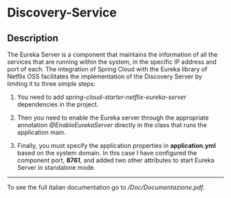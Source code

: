 # Discovery-Service

## Description
The Eureka Server is a component that maintains the information of all the services that are running within the system, in the specific IP address and port of each.
The integration of Spring Cloud with the Eureka library of Netflix OSS facilitates the implementation of the Discovery Server by limiting it to three simple steps:

1. You need to add *spring-cloud-starter-netflix-eureka-server* dependencies in the project.

2. Then you need to enable the Eureka server through the appropriate annotation *@EnableEurekaServer* directly in the class that runs the application main.

3. Finally, you must specify the application properties in **application.yml** based on the system domain. In this case I have configured the component port, **8761**, and added two other attributes to start Eureka Server in standalone mode.</br>

---

To see the full italian documentation go to */Doc/Documentazione.pdf*.